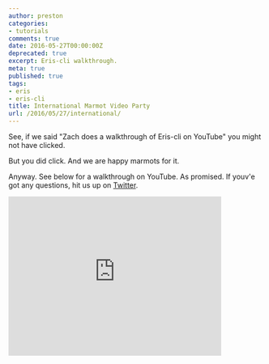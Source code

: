 ```yaml
---
author: preston
categories:
- tutorials
comments: true
date: 2016-05-27T00:00:00Z
deprecated: true
excerpt: Eris-cli walkthrough.
meta: true
published: true
tags:
- eris
- eris-cli
title: International Marmot Video Party
url: /2016/05/27/international/
---
```




See, if we said "Zach does a walkthrough of Eris-cli on YouTube" you might not have clicked. 

But you did click. And we are happy marmots for it. 

Anyway. See below for a walkthrough on YouTube. As promised. If youv'e got any questions, hit us up on [Twitter](https://twitter.com/monaxHQ). 

<iframe width="420" height="315" src="https://www.youtube.com/embed/S7uXHD2KgtU" frameborder="0" allowfullscreen></iframe>
